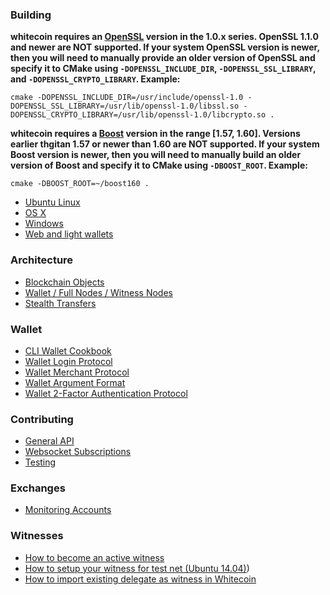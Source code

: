 ### Building
**whitecoin requires an [OpenSSL](https://www.openssl.org/) version in the 1.0.x series. OpenSSL 1.1.0 and newer are NOT supported. If your system OpenSSL version is newer, then you will need to manually provide an older version of OpenSSL and specify it to CMake using `-DOPENSSL_INCLUDE_DIR`, `-DOPENSSL_SSL_LIBRARY`, and `-DOPENSSL_CRYPTO_LIBRARY`. Example:**
  
```
cmake -DOPENSSL_INCLUDE_DIR=/usr/include/openssl-1.0 -DOPENSSL_SSL_LIBRARY=/usr/lib/openssl-1.0/libssl.so -DOPENSSL_CRYPTO_LIBRARY=/usr/lib/openssl-1.0/libcrypto.so .
```

**whitecoin requires a [Boost](http://www.boost.org/) version in the range [1.57, 1.60]. Versions earlier thgitan 1.57 or newer than 1.60 are NOT supported. If your system Boost version is newer, then you will need to manually build an older version of Boost and specify it to CMake using `-DBOOST_ROOT`. Example:**

```
cmake -DBOOST_ROOT=~/boost160 .
```

* [Ubuntu Linux](build/BUILD_UBUNTU)
* [OS X](build/Building-on-OS-X)
* [Windows](build/BUILD_WIN32)
* [Web and light wallets](build/Web-and-light-wallets-release-procedure)

### Architecture
* [Blockchain Objects](dev/Blockchain-Objects)
* [Wallet / Full Nodes / Witness Nodes](wallet/Wallet_Full-Nodes_Witness-Nodes)
* [Stealth Transfers](dev/StealthTransfers)

### Wallet
* [CLI Wallet Cookbook](wallet/CLI-Wallet-Cookbook)
* [Wallet Login Protocol](wallet/Wallet_Login_Protocol)
* [Wallet Merchant Protocol](wallet/Wallet_Merchant_Protocol)
* [Wallet Argument Format](wallet/Wallet_Argument_Format)
* [Wallet 2-Factor Authentication Protocol](wallet/Wallet_2-Factor_Authentication_Protocol)

### Contributing
* [General API](dev/API)
* [Websocket Subscriptions](misc/Websocket-Subscriptions)
* [Testing](test/Testing)

### Exchanges
* [Monitoring Accounts](misc/Monitoring-accounts)

### Witnesses
* [How to become an active witness](witness/How_To_become_an_active_witness)
* [How to setup your witness for test net (Ubuntu 14.04)](How_To_setup_your_witness_testnet_Ubuntu_14_04))
* [How to import existing delegate as witness in Whitecoin](How_To_import_an_existing_delegate_as_witness)